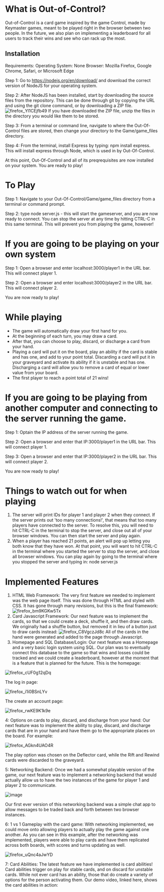 # What is Out-of-Control?

Out-of-Control is a card game inspired by the game Control, made by Keymaster games, meant to be played right in the browser between two people. In the future, we also plan on implementing a leaderboard for all users to track their wins and see who can rack up the most.

## Installation

Requirements:
Operating System: None
Browser: Mozilla Firefox, Google Chrome, Safari, or Microsoft Edge

Step 1:
  Go to https://nodejs.org/en/download/ and download the correct version of NodeJS for your operating system.
  
Step 2:
  After NodeJS has been installed, start by downloading the source files from the repository. This can be done through git by copying the URL and using the git clone command, or by downloading a ZIP file.
![firefox_Yl1CEjfb49](https://user-images.githubusercontent.com/49414542/207727007-cd536d31-503f-41e9-9ca2-9620dac9d30d.png)
  If you have downloaded the ZIP file, unzip the files in the directory you would like them to be stored.
  
Step 3: From a terminal or command line, navigate to where the Out-Of-Control files are stored, then change your directory to the Game/game_files directory.

Step 4: From the terminal, install Express by typing: npm install express. This will install express through Node, which is used in by Out-Of-Control.

At this point, Out-Of-Control and all of its preqrequisites are now installed on your system. You are ready to play!

# To Play

Step 1: Navigate to your Out-Of-Control/Game/game_files directory from a terminal or command prompt.

Step 2: type node server.js - this will start the gameserver, and you are now ready to connect. You can stop the server at any time by hitting CTRL-C in this same terminal. This will prevent you from playing the game, however!

# If you are going to be playing on your own system
Step 1: Open a browser and enter localhost:3000/player1 in the URL bar. This will connect player 1.

Step 2: Open a browser and enter localhost:3000/player2 in the URL bar. This will connect player 2.

You are now ready to play!

# While playing

- The game will automatically draw your first hand for you.
- At the beginning of each turn, you may draw a card.
- After that, you can choose to play, discard, or discharge a card from your hand.
- Playing a card will put it on the board, play an ability if the card is stable and has one, and add to your point total. Discarding a card will put it in your graveyard and activate its ability if it is unstable and has one. Discharging a card will allow you to remove a card of equal or lower value from your board.
- The first player to reach a point total of 21 wins!

# If you are going to be playing from another computer and connecting to the server running the game.

Step 1: Optain the IP address of the server running the game.

Step 2: Open a browser and enter that IP:3000/player1 in the URL bar. This will connect player 1.

Step 3: Open a browser and enter that IP:3000/player2 in the URL bar. This will connect player 2.

You are now ready to play!

# Things to watch out for when playing
1. The server will print IDs for player 1 and player 2 when they connect. If the server prints out 'too many connections!', that means that too many players have connected to the server. To resolve this, you will need to hit CTRL-C in the terminal to stop the server, and close out all of your browser windows. You can then start the server and play again. 
2. When a player has reached 21 points, an alert will pop up letting you both know that they have won. At that point, you will want to hit CTRL-C in the terminal where you started the server to stop the server, and close all browser windows. You can play again by going to the terminal where you stopped the server and typing in: node server.js 

# Implemented Features
1. HTML Web Framework: The very first feature we needed to implement was the web page itself. This was done through HTML and styled with CSS. It has gone through many revisions, but this is the final framework: ![firefox_bm9KGKw5Tx](https://user-images.githubusercontent.com/49414542/207735004-713685e5-c795-4624-ab86-37033fb4d08d.png)
2. Card Javascript Framework: Our next feature was to implement the cards, so that we could create a deck, shuffle it, and then draw cards. We originally had a shuffle button, but removed it in lieu of a button just to draw cards instead: 
![firefox_C8VgczJd8c](https://user-images.githubusercontent.com/49414542/207735356-85973af8-e0e6-4703-b68a-02c80c91fb52.png) All of the cards in the hand were generated and added to the page through Javascript. 
3. Homepage and SQL Database/Login: Our next feature was a Homepage and a very basic login system using SQL. Our plan was to eventually connect this database to the game so that wins and losses could be tracked and we could create a leaderboard, however at the moment that is a feature that is planned for the future. 
This is the homepage:

![firefox_cUF0g12qDq](https://user-images.githubusercontent.com/49414542/207737366-67584b25-4277-43fd-bf91-f6468ea50a3f.png)

The log in page:

![firefox_i1i0BSnLYv](https://user-images.githubusercontent.com/49414542/207737449-23a92267-a07c-4c39-8771-e72b7b2caf18.png)

The create an account page:

![firefox_rwKE9K1k9e](https://user-images.githubusercontent.com/49414542/207737495-a583f0a0-8a53-4ce7-9662-f71cb7435a27.png)

4: Options on cards to play, discard, and discharge from your hand: Our next feature was to implement the ability to play, discard, and discharge cards that are in your hand and have them go to the appropriate places on the board. For example: 

![firefox_AGkn4UAO4R](https://user-images.githubusercontent.com/49414542/207751564-1b17927e-5e65-47f6-a30c-610d644960ab.png)

The play option was chosen on the Deflector card, while the Rift and Rewind cards were discarded to the graveyard.

5: Networking Backend: Once we had a somewhat playable version of the game, our next feature was to implement a networking backend that would actually allow us to have the two instances of the game for player 1 and player 2 to communicate. 

![image](https://user-images.githubusercontent.com/49414542/207752008-395f95a1-3075-40d4-8a2b-4ca304832e57.png)

Our first ever version of this networking backend was a simple chat app to allow messages to be traded back and forth between two browser instances.

6: 1 vs 1 Gameplay with the card game: With networking implemented, we could move onto allowing players to actually play the game against one another. As you can see in this example, after the networking was implemented, players were able to play cards and have them replicated across both boards, with scores and turns updating as well.  

![firefox_uQnc4aJwYD](https://user-images.githubusercontent.com/49414542/207752255-c3b9cd3e-96ee-48e7-a413-0735e4a61504.png)

7: Card Abilities: The latest feature we have implemented is card abilities! Card abilities trigger on play for stable cards, and on discard for unstable cards. While not ever card has an ability, those that do create a variety of options for the person activating them. Our demo video, linked here, shows the card abilities in action: 


